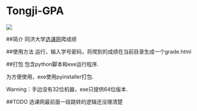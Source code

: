 # Tongji-GPA
![](https://raw.githubusercontent.com/wlh320/Tongji-GPA/master/title.png)

##简介
同济大学[选课网](http://xuanke.tongji.edu.cn)爬成绩

##使用方法
运行，输入学号密码，将爬到的成绩在当前目录生成一个grade.html

##打包
包含python脚本和exe运行程序.

为方便使用，exe使用pyinstaller打包.

Warning：手边没有32位机器，exe只提供64位版本.

##TODO
选课网最前面一段跳转的逻辑还没理清楚
